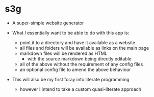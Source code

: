 # s3g

* A super-simple website generator

* What I essentially want to be able to do with this app is:
  * point it to a directory and have it available as a website
  * all files and folders will be available as links on the main page
  * markdown files will be rendered as HTML
    * with the source markdown being directly editable
  * all of the above without the requirement of any config files
  * an optional config file to amend the above behaviour

* This will also be my first foray into literate programming
  * however I intend to take a custom quasi-literate approach
